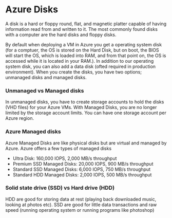 <h1> Azure Disks </h1>

<p>  A disk is a hard or floppy round, flat, and magnetic platter capable of having information read from and written to it. The most commonly found disks with a computer are the hard disks and floppy disks.
  
  
  
  By default when deploying a VM in Azure you get a operating system disk (for a comptuer, the OS is stored on the Hard Disk, but on boot, the BIOS will start the OS, which is loaded into RAM, and from that point on, the OS is accessed while it is located in your RAM.). In addition to our operating system disk, you can also add a data disk 
(ofted required in production environment). When you create the disks, you have two options; unmanaged disks and managed disks. </p> 

<h3> Unmanaged vs Managed disks</h3>
<p> In unmanaged disks, you have to create storage accounts to hold the disks (VHD files) for your Azure VMs. 
With Managed Disks, you are no longer limited by the storage account limits. You can have one storage account per Azure region. </p>


<h3> Azure Managed disks </h3>
<p>
Azure Managed Disks are like physical disks but are virtual and managed by Azure. Azure offers a few types of managed disks </p>
<ul>
<li> Ultra Disk: 160,000 IOPS, 2,000 MB/s throughput </li>
<li> Premium SSD Managed Disks: 20,000 IOPS, 900 MB/s throughput </li>
<li> Standard SSD Managed Disks: 6,000 IOPS, 750 MB/s throughput </li>
<li> Standard HDD Managed Disks: 2,000 IOPS, 500 MB/s throughput  </li>
</ul>


<h3> Solid state drive (SSD) vs Hard drive (HDD) </h3>
<p> HDD are good for storing data at rest (playing back downloaded music, looking at photos etc). SSD are good for little data transactions and raw speed 
(running operating system or running programs like photoshop) </p>
